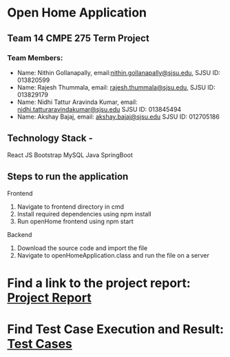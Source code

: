 # Open Home Application

## Team 14 CMPE 275 Term Project

### Team Members:
- Name: Nithin Gollanapally,             email:nithin.gollanapally@sjsu.edu,   SJSU ID: 013820599
- Name: Rajesh Thummala,                 email: rajesh.thummala@sjsu.edu,      SJSU ID: 013829179
- Name: Nidhi Tattur Aravinda Kumar,     email: nidhi.tatturaravindakumar@sjsu.edu SJSU ID: 013845494
- Name: Akshay Bajaj,                    email: akshay.bajaj@sjsu.edu SJSU ID: 012705186

## Technology Stack - 
React JS Bootstrap MySQL Java SpringBoot

## Steps to run the application
Frontend
1. Navigate to frontend directory in cmd
2. Install required dependencies using npm install
3. Run openHome frontend using npm start

Backend
1. Download the source code and import the file
2. Navigate to openHomeApplication.class and run the file on a server



# Find a link to the project report: [Project Report](https://github.com/rajeshthummala94/CMPE275_OpenHome/blob/master/Group14_CMPE275_Report.pdf)

# Find Test Case Execution and Result: [Test Cases](https://github.com/rajeshthummala94/CMPE275_OpenHome/blob/master/Group14_CMPE275_Test%20Cases.xlsx)

